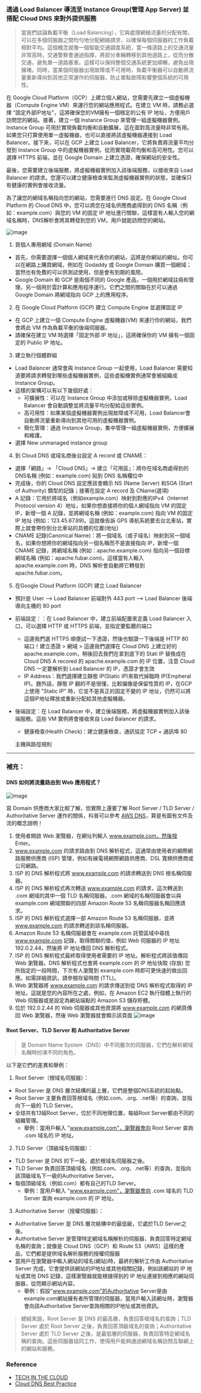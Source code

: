 ### 透過 Load Balancer 導流至 Instance Group(管理 App Server) 並搭配 Cloud DNS 來對外提供服務

> 當我們談論負載平衡（Load Balancing），它與處理網絡流量的分配有關，可以在多個伺服器之間均勻地分配網絡請求，以確保每個伺服器的工作負載相對平均。這個概念就像一個智能交通調度系統，當一條道路上的交通流量非常高時，交通警察會通過指揮，將部分車輛轉移到其他道路上，從而分散交通，避免單一道路塞車。這樣可以保持整個交通系統更加順暢，避免出現擁堵。同時，當某個伺服器出現故障或不可用時，負載平衡器可以自動將流量重新導向到其他正常運作的伺服器，防止單點故障影響整個系統的可用性。

在 Google Cloud Platform（GCP）上建立個人網站，您需要先建立一個虛擬機器（Compute Engine VM）來運行您的網站應用程式。在建立 VM 時，請務必選擇 "固定外部IP地址"，這將確保您的VM擁有一個穩定的公有 IP 地址，方便用戶訪問您的網站。接著，建立一個 Instance Group 來管理一組虛擬機器實例。Instance Group 可用於實現負載均衡和自動擴展，這在面對高流量時非常有用。如果您只打算使用單一虛擬機器，也可以直接將該虛擬機器連接到 Load Balancer。接下來，可以在 GCP 上建立 Load Balancer，它將負責將流量平均分發到 Instance Group 中的虛擬機器實例，從而實現載荷均衡和高可用性。您可以選擇 HTTPS 前端，並在 Google Domain 上建立憑證，確保網站的安全性。

最後，您需要建立後端服務，將虛擬機器實例加入該後端服務，以接收來自 Load Balancer 的請求。您還可以建立健康檢查來監測虛擬機器實例的狀態，並確保只有健康的實例會接收流量。

為了讓您的網域名稱指向您的網站，您需要進行 DNS 設定。在 Google Cloud Platform 的 Cloud DNS 中，您可以將您在域名供應商處得到的 DNS 名稱（例如：example.com）與您的 VM 的固定 IP 地址進行關聯，這樣當有人輸入您的網域名稱時，DNS解析會將其轉發到您的 VM，用戶就能訪問您的網站。

![image](https://github.com/KellenJohn/On-live_Lab/assets/29540152/b85d4ac0-19b5-4524-97da-b352dffa6829)


1. 買個人專用網域 (Domain Name)
 - 首先，你需要選擇一個個人網域來代表你的網站，這將是你網站的網址。你可以在網路上購買網域，例如在 Godaddy 或 Google Domain 購買一個網域；當然也有免費的可以供測試使用，但是會有到期的風險。
 - Google Domain 和 GCP 是兩個不同的 Google 產品，一個用於網域註冊和管理，另一個用於雲計算和應用程序運行。它們之間的關聯在於可以通過 Google Domain 將網域指向 GCP 上的應用程序。  

2. 在 Google Cloud Platform (GCP) 建立 Compute Engine 並選擇固定 IP
 - 在 GCP 上建立一個 Compute Engine 虛擬機器(VM) 來運行你的網站，我們會將此 VM 作為負載平衡的後端伺服器。
 - 請確保在建立 VM 時選擇「固定外部 IP 地址」，這將確保你的 VM 擁有一個固定的 Public IP 地址。

3. 建立執行個體群組
 - Load Balancer 通常會與 Instance Group 一起使用，Load Balancer 需要知道要將請求轉發到哪些虛擬機器實例，這些虛擬機實例通常會被組織成 Instance Group。
 - 這樣的架構可以有以下幾個好處：
   - 可擴展性：可以在 Instance Group 中添加或移除虛擬機器實例，Load Balancer 會自動調整並將流量平均分配給這些實例。
   - 高可用性：如果某個虛擬機器實例出現故障或不可用，Load Balancer會自動將流量重新導向到其他可用的虛擬機器實例。
   - 簡化管理：通過 Instance Group，集中管理一組虛擬機器實例，方便擴展和維護。
 - 選擇 New unmanaged instance group

4. 到 Cloud DNS 或域名商後台設定 A record 或 CNAME：
 - 選擇「網路」→ 「Cloud DNS」→ 建立「可用區」：將你在域名商處得到的DNS名稱 (例如：example.com) 貼到 DNS 名稱欄位中
 - 完成後，你的 Cloud DNS 設定應該會顯示 NS (Name Server) 和SOA (Start of Authority) 類型的記錄；接著在設定 A record 及 CName(選項)
 - A 記錄：它用於將域名（例如example.com）映射到對應的IPv4（Internet Protocol version 4）地址，如果你想直接將你的個人網域指向 VM 的固定IP，新增一個 A 記錄，並將網域名稱 (例如：example.com) 指向 VM 的固定 IP 地址 (例如：123.45.67.89)。這就像告訴 GPS 導航系統要去台北車站，實際上就會帶你到台北車站的具體的位置(地址)
 - CNAME 記錄(Canonical Name)：將一個域名（或子域名）映射到另一個域名，如果你想將你的網域指向另一個名稱而不是直接指向 IP，新增一個 CNAME 記錄，將網域名稱 (例如：apache.example.com) 指向另一個目標網域名稱 (例如：apache.fubar.com)。這樣當有人輸入 apache.example.com 時，DNS 解析會自動將它轉發到 apache.fubar.com。

5. 在Google Cloud Platform (GCP) 建立 Load Balancer
 - 預計是 User --> Load Balancer 前端對外 443 port --> Load Balancer 後端導向主機的 80 port
 - 前端設定：：在 Load Balancer 中，建立前端配置來定義 Load Balancer 入口，可以選擇 HTTP 或 HTTPS 前端，並指定要監聽的端口
   - 這邊我們選 HTTPS 順便試一下憑證，然後也驗證一下後端是 HTTP 80 端口！建立憑證 > 網域 > 這邊我們選擇在 Cloud DNS 上建立好的 apache.example.com，稍後回去我們在拿到底下的 Stati IP 替換成在 Cloud DNS A recored 的 apache.example.com 的 IP 位置，注意 Cloud DNS 一定要解析到 Load Balancer 的 IP，憑證才會生效
   - IP Address：我們選擇建立靜態 IP(Static IP)來取代掉臨時 IP(Empheral IP)。題外話，靜態 IP 翻的不是很懂，比較偏像是保留性質的 IP，在GCP上使用 "Static IP" 時，它並不是真正的固定不變的 IP 地址，仍然可以將這個IP地址釋放或重新分配給其他虛擬機器。
 - 後端設定：在 Load Balancer 中，建立後端服務，將虛擬機器實例加入該後端服務。這些 VM 實例將會接收來自 Load Balancer 的請求。
   - 健康檢查(Health Check)：建立健康檢查，通訊協定 TCP + 通訊埠 80

   主機與路徑規則


---

### 補充：
#### DNS 如何將流量路由到 Web 應用程式？

![image](https://github.com/KellenJohn/On-live_Lab/assets/29540152/2c8329b2-e267-4edc-9401-0157fee1b867)

寫 Domain 供應商大家比較了解，但實際上還要了解 Root Server / TLD Server / Authoritative Server 運作的關係，科普可以參考 [AWS DNS](https://aws.amazon.com/tw/route53/what-is-dns/#DNS_%E5%A6%82%E4%BD%95%E5%B0%87%E6%B5%81%E9%87%8F%E8%B7%AF%E7%94%B1%E5%88%B0_Web_%E6%87%89%E7%94%A8%E7%A8%8B%E5%BC%8F%EF%BC%9F)，算是有圖有文件及流的概念說明！

1. 使用者開啟 Web 瀏覽器，在網址列輸入 www.example.com，然後按 Enter。
2. www.example.com 的請求路由到 DNS 解析程式，這通常由使用者的網際網路服務供應商 (ISP) 管理，例如有線電視網際網路供應商、DSL 寬頻供應商或公司網路。
3. ISP 的 DNS 解析程式將 www.example.com 的請求轉送到 DNS 根名稱伺服器。
4. ISP 的 DNS 解析程式再次轉送 www.example.com 的請求，這次轉送到 .com 網域的其中一個 TLD 名稱伺服器。.com 網域的名稱伺服器會以與 example.com 網域關聯的四部 Amazon Route 53 名稱伺服器名稱回應請求。
5. ISP 的 DNS 解析程式選擇一部 Amazon Route 53 名稱伺服器，並將 www.example.com 的請求轉送到該名稱伺服器。
6. Amazon Route 53 名稱伺服器會在 example.com 託管區域中尋找 www.example.com 記錄，取得關聯的值，例如 Web 伺服器的 IP 地址 192.0.2.44，然後將 IP 地址傳回 DNS 解析程式。
7. ISP 的 DNS 解析程式最終取得使用者需要的 IP 地址。解析程式將該值傳回 Web 瀏覽器。DNS 解析程式也會將 example.com 的 IP 地址快取 (存放) 您所指定的一段時間，下次有人瀏覽到 example.com 時即可更快速的做出回應。如需詳細資訊，請參閱存留時間 (TTL)。
8. Web 瀏覽器將 www.example.com 的請求傳送到從 DNS 解析程式取得的 IP 地址。這就是您的內容所在之處，例如，在 Amazon EC2 執行個體上執行的 Web 伺服器或是設定為網站端點的 Amazon S3 儲存貯體。
9. 位於 192.0.2.44 的 Web 伺服器或其他資源將 www.example.com 的網頁傳回 Web 瀏覽器，然後 Web 瀏覽器就會顯示該頁面
![image](https://github.com/KellenJohn/On-live_Lab/assets/29540152/2067565a-09cf-4cfa-be96-a679e212633d)


#### Root Server、TLD Server 和 Authoritative Server

> 是 Domain Name System（DNS）中不同層次的伺服器，它們在解析網域名稱時扮演不同的角色。

以下是它們的差異和舉例：
1. Root Server（根域名伺服器）：
 - Root Server 是 DNS 層次結構的最上層，它們是整個DNS系統的起始點。
 - Root Server 主要負責回答根域名（例如.com、.org、.net等）的查詢，並指向下一級的 TLD Server。
 - 全球共有13組Root Server，位於不同地理位置，每組Root Server都由不同的組織管理。
   - 舉例：當用戶輸入 "www.example.com"，瀏覽器會向 Root Server 查詢 .com 域名的 IP 地址。

2. TLD Server（頂級域名伺服器）：
 - TLD Server 是 DNS 的下一級，處於根域名伺服器之後。
 - TLD Server 負責回答頂級域名（例如.com、.org、.net等）的查詢，並指向該頂級域名下一級的Authoritative Server。
 - 每個頂級域名（例如.com）都有自己的TLD Server。
   - 舉例：當用戶輸入 "www.example.com"，瀏覽器會向 .com 域名的 TLD Server 查詢 example.com 的 IP 地址。

3. Authoritative Server（授權伺服器）：
  - Authoritative Server 是 DNS 層次結構中的最低級，它處於TLD Server之後。
  - Authoritative Server 是管理特定網域名稱解析的伺服器，負責回答特定網域名稱的查詢；就像是 Cloud DNS（GCP）和 Route 53（AWS）這樣的產品，它們都是提供域名解析服務的授權伺服器
  - 當用戶在瀏覽器中輸入網站的域名(網站)時，最終的解析工作由 Authoritative Server 完成，它會提供該網站的IP地址或其他相關記錄，例如該網站的 IP 地址或其他 DNS 記錄，這樣瀏覽器就能根據得到的 IP 地址連接到相應的網站伺服器，從而顯示網站內容。
    - 舉例：假設"www.example.com"的Authoritative Server是由example.com網站擁有者所管理的伺服器，當用戶輸入該網址時，瀏覽器會向該Authoritative Server查詢相關的IP地址或其他資訊。
 
> 總結來說，Root Server 是 DNS 的最高層，負責回答根域名的查詢；TLD Server 處於 Root Server 之後，負責回答頂級域名的查詢；Authoritative Server 處於 TLD Server 之後，是最低層的伺服器，負責回答特定網域名稱的查詢。這些伺服器協同工作，使得用戶能夠通過網域名稱訪問互聯網上的網站和服務。

### Reference
* [TECH IN THE CLOUD](https://robertleggett.blog/2019/11/25/deep-dive-dns/)
* [Cloud DNS Best Practice](https://cloud.google.com/dns/docs/best-practices?hl=zh-cn#reference_architectures_for_hybrid_dns)

